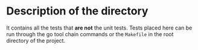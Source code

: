 # Description of the directory

It contains all the tests that **are not** the unit tests. Tests placed here can be run through the go tool chain commands or the `Makefile` in the root directory of the project.